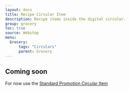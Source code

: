 ```yaml
---
layout: docs
title: Recipe Circular Item
description: Recipe items inside the digital circular.
group: grocery
toc: true
source: Webstop
menu: 
  Grocery:
      tags: "Circulars"
      parent: Grocery
---
```


## Coming soon

For now use the [Standard Promotion Circular Item](/docs/grocery/circulars/standard-promotion-circular-item)
